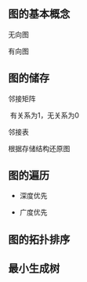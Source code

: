 ## 图的基本概念

无向图

有向图



## 图的储存

邻接矩阵

​	有关系为1，无关系为0

邻接表



根据存储结构还原图



## 图的遍历

- 深度优先

- 广度优先



## 图的拓扑排序



## 最小生成树